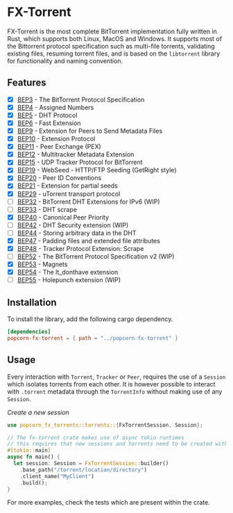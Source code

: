 # FX-Torrent

FX-Torrent is the most complete BitTorrent implementation fully written in Rust, which supports both Linux, MacOS and Windows. 
It supports most of the Bittorrent protocol specification such as multi-file torrents, validating existing files, resuming torrent files, 
and is based on the `libtorrent` library for functionality and naming convention.

## Features

- [x] [BEP3](https://www.bittorrent.org/beps/bep_0003.html) - The BitTorrent Protocol Specification
- [x] [BEP4](https://www.bittorrent.org/beps/bep_0004.html) - Assigned Numbers
- [x] [BEP5](https://www.bittorrent.org/beps/bep_0005.html) - DHT Protocol
- [x] [BEP6](https://www.bittorrent.org/beps/bep_0006.html) - Fast Extension
- [x] [BEP9](https://www.bittorrent.org/beps/bep_0009.html) - Extension for Peers to Send Metadata Files
- [x] [BEP10](https://www.bittorrent.org/beps/bep_0010.html) - Extension Protocol
- [x] [BEP11](https://www.bittorrent.org/beps/bep_0011.html) - Peer Exchange (PEX)
- [x] [BEP12](https://www.bittorrent.org/beps/bep_0012.html) - Multitracker Metadata Extension
- [x] [BEP15](https://www.bittorrent.org/beps/bep_0015.html) - UDP Tracker Protocol for BitTorrent
- [x] [BEP19](https://www.bittorrent.org/beps/bep_0019.html) - WebSeed - HTTP/FTP Seeding (GetRight style)
- [x] [BEP20](https://www.bittorrent.org/beps/bep_0020.html) - Peer ID Conventions
- [x] [BEP21](https://www.bittorrent.org/beps/bep_0021.html) - Extension for partial seeds
- [x] [BEP29](https://www.bittorrent.org/beps/bep_0029.html) - uTorrent transport protocol
- [ ] [BEP32](https://www.bittorrent.org/beps/bep_0032.html) - BitTorrent DHT Extensions for IPv6 (WIP)
- [ ] [BEP33](https://www.bittorrent.org/beps/bep_0033.html) - DHT scrape
- [x] [BEP40](https://www.bittorrent.org/beps/bep_0040.html) - Canonical Peer Priority
- [ ] [BEP42](https://www.bittorrent.org/beps/bep_0042.html) - DHT Security extension (WIP)
- [ ] [BEP44](https://www.bittorrent.org/beps/bep_0044.html) - Storing arbitrary data in the DHT
- [x] [BEP47](https://www.bittorrent.org/beps/bep_0047.html) - Padding files and extended file attributes
- [x] [BEP48](https://www.bittorrent.org/beps/bep_0048.html) - Tracker Protocol Extension: Scrape
- [ ] [BEP52](https://www.bittorrent.org/beps/bep_0052.html) - The BitTorrent Protocol Specification v2 (WIP)
- [x] [BEP53](https://www.bittorrent.org/beps/bep_0053.html) - Magnets
- [x] [BEP54](https://www.bittorrent.org/beps/bep_0054.html) - The lt_donthave extension
- [ ] [BEP55](https://www.bittorrent.org/beps/bep_0055.html) - Holepunch extension (WIP)

## Installation

To install the library, add the following cargo dependency.

```toml
[dependencies]
popcorn-fx-torrent = { path = "../popcorn-fx-torrent" }
```

## Usage

Every interaction with `Torrent`, `Tracker` or `Peer`, requires the use of a `Session` which isolates torrents from each other.
It is however possible to interact with `.torrent` metadata through the `TorrentInfo` without making use of any `Session`.

_Create a new session_
```rust
use popcorn_fx_torrents::torrents::{FxTorrentSession, Session};

// The fx-torrent crate makes use of async tokio runtimes
// this requires that new sessions and torrents need to be created within an async context
#[tokio::main]
async fn main() {
  let session: Session = FxTorrentSession::builder()
    .base_path("/torrent/location/directory")
    .client_name("MyClient")
    .build();
}
```

For more examples, check the tests which are present within the crate.